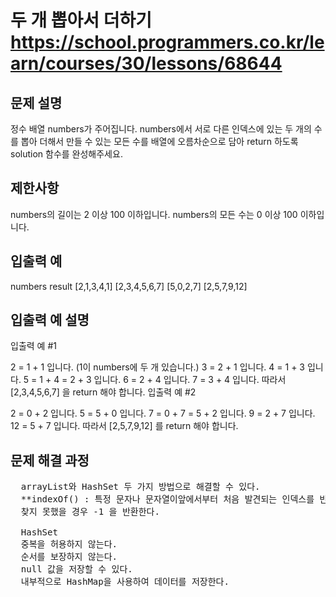 # 두 개 뽑아서 더하기 https://school.programmers.co.kr/learn/courses/30/lessons/68644

## 문제 설명
정수 배열 numbers가 주어집니다. numbers에서 서로 다른 인덱스에 있는 두 개의 수를 뽑아 더해서 만들 수 있는 모든 수를 배열에 오름차순으로 담아 return 하도록 solution 함수를 완성해주세요.

## 제한사항
numbers의 길이는 2 이상 100 이하입니다.
numbers의 모든 수는 0 이상 100 이하입니다.
## 입출력 예
numbers	result
[2,1,3,4,1]	[2,3,4,5,6,7]
[5,0,2,7]	[2,5,7,9,12]
## 입출력 예 설명
입출력 예 #1

2 = 1 + 1 입니다. (1이 numbers에 두 개 있습니다.)
3 = 2 + 1 입니다.
4 = 1 + 3 입니다.
5 = 1 + 4 = 2 + 3 입니다.
6 = 2 + 4 입니다.
7 = 3 + 4 입니다.
따라서 [2,3,4,5,6,7] 을 return 해야 합니다.
입출력 예 #2

2 = 0 + 2 입니다.
5 = 5 + 0 입니다.
7 = 0 + 7 = 5 + 2 입니다.
9 = 2 + 7 입니다.
12 = 5 + 7 입니다.
따라서 [2,5,7,9,12] 를 return 해야 합니다.

## 문제 해결 과정
<pre>
  arrayList와 HashSet 두 가지 방법으로 해결할 수 있다.
  **indexOf() : 특정 문자나 문자열이앞에서부터 처음 발견되는 인덱스를 반환하며 
  찾지 못했을 경우 -1 을 반환한다.
  
  HashSet
  중복을 허용하지 않는다.
  순서를 보장하지 않는다.
  null 값을 저장할 수 있다.
  내부적으로 HashMap을 사용하여 데이터를 저장한다.
  
</pre>
